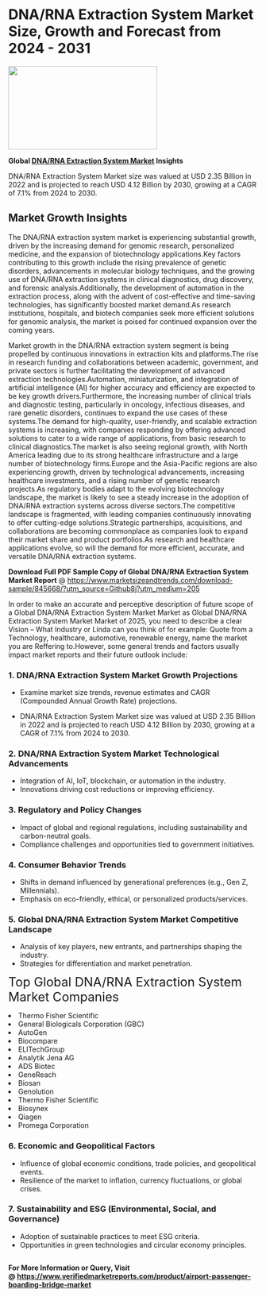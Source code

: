 <H1>DNA/RNA Extraction System Market Size, Growth and Forecast from 2024 - 2031</H1><img class="aligncenter size-medium wp-image-584254" src="https://thirdeyenews.in/wp-content/uploads/2024/09/Global-Market-Research-300x168.jpeg" alt="" width="300" height="168" /><p><strong>Global&nbsp;<a href="https://www.marketsizeandtrends.com/download-sample/845668/?utm_source=Github8j?utm_medium=205">DNA/RNA Extraction System Market</a> Insights</strong></p><p>DNA/RNA Extraction System Market size was valued at USD 2.35 Billion in 2022 and is projected to reach USD 4.12 Billion by 2030, growing at a CAGR of 7.1% from 2024 to 2030.</p><p><h2>Market Growth Insights</h2> <p>The DNA/RNA extraction system market is experiencing substantial growth, driven by the increasing demand for genomic research, personalized medicine, and the expansion of biotechnology applications.Key factors contributing to this growth include the rising prevalence of genetic disorders, advancements in molecular biology techniques, and the growing use of DNA/RNA extraction systems in clinical diagnostics, drug discovery, and forensic analysis.Additionally, the development of automation in the extraction process, along with the advent of cost-effective and time-saving technologies, has significantly boosted market demand.As research institutions, hospitals, and biotech companies seek more efficient solutions for genomic analysis, the market is poised for continued expansion over the coming years.</p> <p>Market growth in the DNA/RNA extraction system segment is being propelled by continuous innovations in extraction kits and platforms.The rise in research funding and collaborations between academic, government, and private sectors is further facilitating the development of advanced extraction technologies.Automation, miniaturization, and integration of artificial intelligence (AI) for higher accuracy and efficiency are expected to be key growth drivers.Furthermore, the increasing number of clinical trials and diagnostic testing, particularly in oncology, infectious diseases, and rare genetic disorders, continues to expand the use cases of these systems.The demand for high-quality, user-friendly, and scalable extraction systems is increasing, with companies responding by offering advanced solutions to cater to a wide range of applications, from basic research to clinical diagnostics.The market is also seeing regional growth, with North America leading due to its strong healthcare infrastructure and a large number of biotechnology firms.Europe and the Asia-Pacific regions are also experiencing growth, driven by technological advancements, increasing healthcare investments, and a rising number of genetic research projects.As regulatory bodies adapt to the evolving biotechnology landscape, the market is likely to see a steady increase in the adoption of DNA/RNA extraction systems across diverse sectors.The competitive landscape is fragmented, with leading companies continuously innovating to offer cutting-edge solutions.Strategic partnerships, acquisitions, and collaborations are becoming commonplace as companies look to expand their market share and product portfolios.As research and healthcare applications evolve, so will the demand for more efficient, accurate, and versatile DNA/RNA extraction systems.</p> <p><span class=""><strong>Download Full PDF Sample Copy of Global DNA/RNA Extraction System Market Report</strong> @ <a href="https://www.marketsizeandtrends.com/download-sample/845668/?utm_source=Github8j?utm_medium=205" target="_blank">https://www.marketsizeandtrends.com/download-sample/845668/?utm_source=Github8j?utm_medium=205</a></span></p><p>In order to make an accurate and perceptive description of future scope of a Global&nbsp;DNA/RNA Extraction System Market Market as Global&nbsp;DNA/RNA Extraction System Market Market of 2025, you need to describe a clear Vision &ndash; What Industry or Linda can you think of for example: Quote from a Technology, healthcare, automotive, renewable energy, name the market you are Reffering to.However, some general trends and factors usually impact market reports and their future outlook include:</p><h3>1.&nbsp;<strong>DNA/RNA Extraction System Market Growth Projections</strong></h3><ul><li>Examine market size trends, revenue estimates and CAGR (Compounded Annual Growth Rate) projections.</li><li><p>DNA/RNA Extraction System Market size was valued at USD 2.35 Billion in 2022 and is projected to reach USD 4.12 Billion by 2030, growing at a CAGR of 7.1% from 2024 to 2030.</p></li></ul><h3>2.&nbsp;<strong>DNA/RNA Extraction System Market Technological Advancements</strong></h3><ul><li>Integration of AI, IoT, blockchain, or automation in the industry.</li><li>Innovations driving cost reductions or improving efficiency.</li></ul><h3>3.&nbsp;<strong>Regulatory and Policy Changes</strong></h3><ul><li>Impact of global and regional regulations, including sustainability and carbon-neutral goals.</li><li>Compliance challenges and opportunities tied to government initiatives.</li></ul><h3>4.&nbsp;<strong>Consumer Behavior Trends</strong></h3><ul><li>Shifts in demand influenced by generational preferences (e.g., Gen Z, Millennials).</li><li>Emphasis on eco-friendly, ethical, or personalized products/services.</li></ul><h3>5.&nbsp;<strong>Global DNA/RNA Extraction System Market Competitive Landscape</strong></h3><ul><li>Analysis of key players, new entrants, and partnerships shaping the industry.</li><li>Strategies for differentiation and market penetration.</li></ul><p data-pm-slice="1 1 []"><span style="color: inherit; font-family: inherit; font-size: 25px;">Top Global DNA/RNA Extraction System Market Companies</span></p><div class="" data-test-id=""><p><li>Thermo Fisher Scientific</li><li> General Biologicals Corporation (GBC)</li><li> AutoGen</li><li> Biocompare</li><li> ELITechGroup</li><li> Analytik Jena AG</li><li> ADS Biotec</li><li> GeneReach</li><li> Biosan</li><li> Genolution</li><li> Thermo Fisher Scientific</li><li> Biosynex</li><li> Qiagen</li><li> Promega Corporation</li></p></div><h3>6.&nbsp;<strong>Economic and Geopolitical Factors</strong></h3><ul><li>Influence of global economic conditions, trade policies, and geopolitical events.</li><li>Resilience of the market to inflation, currency fluctuations, or global crises.</li></ul><h3>7.&nbsp;<strong>Sustainability and ESG (Environmental, Social, and Governance)</strong></h3><ul><li>Adoption of sustainable practices to meet ESG criteria.</li><li>Opportunities in green technologies and circular economy principles.</li></ul><h2><strong style="font-size: 14px;">For More Information or Query, Visit @&nbsp;</strong><a style="background-color: #ffffff; font-size: 14px;" href="https://www.marketsizeandtrends.com/report/dna-rna-extraction-system-market/" target="_blank">https://www.verifiedmarketreports.com/product/airport-passenger-boarding-bridge-market</a></h2>